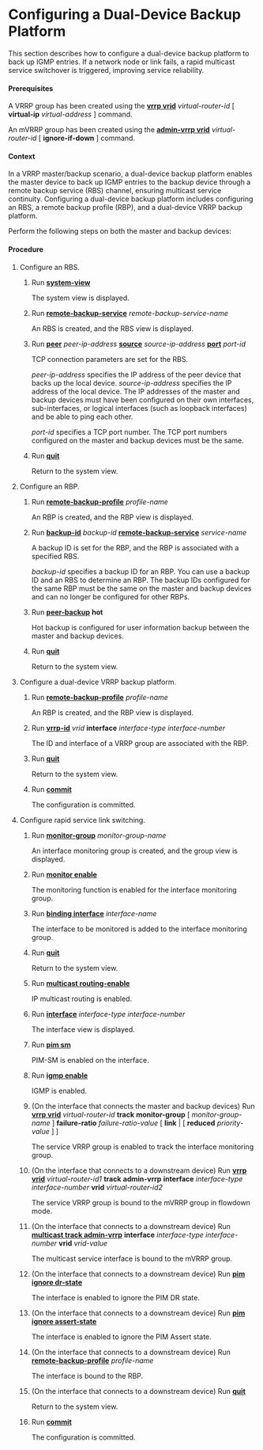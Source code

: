 Configuring a Dual-Device Backup Platform
=========================================

This section describes how to configure a dual-device backup platform to back up IGMP entries. If a network node or link fails, a rapid multicast service switchover is triggered, improving service reliability.

#### Prerequisites

A VRRP group has been created using the [**vrrp vrid**](cmdqueryname=vrrp+vrid) *virtual-router-id* [ **virtual-ip** *virtual-address* ] command.

An mVRRP group has been created using the [**admin-vrrp vrid**](cmdqueryname=admin-vrrp+vrid) *virtual-router-id* [ **ignore-if-down** ] command.


#### Context

In a VRRP master/backup scenario, a dual-device backup platform enables the master device to back up IGMP entries to the backup device through a remote backup service (RBS) channel, ensuring multicast service continuity. Configuring a dual-device backup platform includes configuring an RBS, a remote backup profile (RBP), and a dual-device VRRP backup platform.

Perform the following steps on both the master and backup devices:


#### Procedure

1. Configure an RBS.
   1. Run [**system-view**](cmdqueryname=system-view)
      
      
      
      The system view is displayed.
   2. Run [**remote-backup-service**](cmdqueryname=remote-backup-service) *remote-backup-service-name*
      
      
      
      An RBS is created, and the RBS view is displayed.
   3. Run [**peer**](cmdqueryname=peer) *peer-ip-address* [**source**](cmdqueryname=source) *source-ip-address* [**port**](cmdqueryname=port) *port-id*
      
      
      
      TCP connection parameters are set for the RBS.
      
      
      
      *peer-ip-address* specifies the IP address of the peer device that backs up the local device. *source-ip-address* specifies the IP address of the local device. The IP addresses of the master and backup devices must have been configured on their own interfaces, sub-interfaces, or logical interfaces (such as loopback interfaces) and be able to ping each other.
      
      *port-id* specifies a TCP port number. The TCP port numbers configured on the master and backup devices must be the same.
   4. Run [**quit**](cmdqueryname=quit)
      
      
      
      Return to the system view.
2. Configure an RBP.
   1. Run [**remote-backup-profile**](cmdqueryname=remote-backup-profile) *profile-name*
      
      
      
      An RBP is created, and the RBP view is displayed.
   2. Run [**backup-id**](cmdqueryname=backup-id) *backup-id* [**remote-backup-service**](cmdqueryname=remote-backup-service) *service-name*
      
      
      
      A backup ID is set for the RBP, and the RBP is associated with a specified RBS.
      
      
      
      *backup-id* specifies a backup ID for an RBP. You can use a backup ID and an RBS to determine an RBP. The backup IDs configured for the same RBP must be the same on the master and backup devices and can no longer be configured for other RBPs.
   3. Run [**peer-backup**](cmdqueryname=peer-backup) **hot**
      
      
      
      Hot backup is configured for user information backup between the master and backup devices.
   4. Run [**quit**](cmdqueryname=quit)
      
      
      
      Return to the system view.
3. Configure a dual-device VRRP backup platform.
   1. Run [**remote-backup-profile**](cmdqueryname=remote-backup-profile) *profile-name*
      
      
      
      An RBP is created, and the RBP view is displayed.
   2. Run [**vrrp-id**](cmdqueryname=vrrp-id) *vrid* **interface** *interface-type* *interface-number*
      
      
      
      The ID and interface of a VRRP group are associated with the RBP.
   3. Run [**quit**](cmdqueryname=quit)
      
      
      
      Return to the system view.
   4. Run [**commit**](cmdqueryname=commit)
      
      
      
      The configuration is committed.
4. Configure rapid service link switching.
   1. Run [**monitor-group**](cmdqueryname=monitor-group) *monitor-group-name*
      
      
      
      An interface monitoring group is created, and the group view is displayed.
   2. Run [**monitor enable**](cmdqueryname=monitor+enable)
      
      
      
      The monitoring function is enabled for the interface monitoring group.
   3. Run [**binding interface**](cmdqueryname=binding+interface) *interface-name*
      
      
      
      The interface to be monitored is added to the interface monitoring group.
   4. Run [**quit**](cmdqueryname=quit)
      
      
      
      Return to the system view.
   5. Run [**multicast routing-enable**](cmdqueryname=multicast+routing-enable)
      
      
      
      IP multicast routing is enabled.
   6. Run [**interface**](cmdqueryname=interface) *interface-type* *interface-number*
      
      
      
      The interface view is displayed.
   7. Run [**pim sm**](cmdqueryname=pim+sm)
      
      
      
      PIM-SM is enabled on the interface.
   8. Run [**igmp enable**](cmdqueryname=igmp+enable)
      
      
      
      IGMP is enabled.
   9. (On the interface that connects the master and backup devices) Run [**vrrp vrid**](cmdqueryname=vrrp+vrid) *virtual-router-id* **track** **monitor-group** [ *monitor-group-name* ] **failure-ratio** *failure-ratio-value* [ **link** | [ **reduced** *priority-value* ] ]
      
      
      
      The service VRRP group is enabled to track the interface monitoring group.
   10. (On the interface that connects to a downstream device) Run [**vrrp vrid**](cmdqueryname=vrrp+vrid) *virtual-router-id1* **track** **admin-vrrp** **interface** *interface-type* *interface-number* **vrid** *virtual-router-id2*
       
       
       
       The service VRRP group is bound to the mVRRP group in flowdown mode.
   11. (On the interface that connects to a downstream device) Run [**multicast track admin-vrrp**](cmdqueryname=multicast+track+admin-vrrp) **interface** *interface-type* *interface-number* **vrid** *vrid-value*
       
       
       
       The multicast service interface is bound to the mVRRP group.
   12. (On the interface that connects to a downstream device) Run [**pim ignore dr-state**](cmdqueryname=pim+ignore+dr-state)
       
       
       
       The interface is enabled to ignore the PIM DR state.
   13. (On the interface that connects to a downstream device) Run [**pim ignore assert-state**](cmdqueryname=pim+ignore+assert-state)
       
       
       
       The interface is enabled to ignore the PIM Assert state.
   14. (On the interface that connects to a downstream device) Run [**remote-backup-profile**](cmdqueryname=remote-backup-profile) *profile-name*
       
       
       
       The interface is bound to the RBP.
   15. (On the interface that connects to a downstream device) Run [**quit**](cmdqueryname=quit)
       
       
       
       Return to the system view.
   16. Run [**commit**](cmdqueryname=commit)
       
       
       
       The configuration is committed.